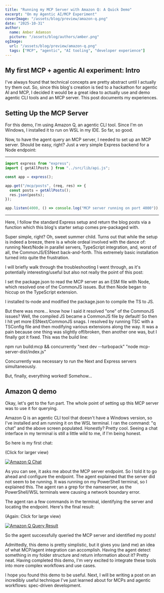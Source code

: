```yaml
---
title: "Running my MCP Server with Amazon Q: A Quick Demo"
excerpt: "On my Agentic AI/MCP Experiment"
coverImage: "/assets/blog/preview/amazon-q.png"
date: "2025-10-31"
author:
  name: Amber Adamson
  picture: "/assets/blog/authors/amber.png"
ogImage:
  url: "/assets/blog/preview/amazon-q.png"
  tags: ["MCP", "agentic", "AI tooling", "developer experience"]
---
```


## My first MCP + agentic AI experiment: Intro

I've always found that technical concepts are pretty abstract until I actually try them out. So, since this blog's creation is tied to a hackathon for agentic AI and MCP, I decided it would be a great idea to actually use and demo agentic CLI tools and an MCP server. This post documents my experiences.

## Setting Up the MCP Server

For this demo, I'm using Amazon Q, an agentic CLI tool. Since I'm on Windows, I installed it to run on WSL in my IDE. So far, so good.

Now, to have the agent query an MCP server, I needed to set up an MCP server. Should be easy, right? Just a very simple Express backend for a Node endpoint:

---

```js
import express from "express";
import { getAllPosts } from "../src/lib/api.js";

const app = express();

app.get("/mcp/posts", (req, res) => {
  const posts = getAllPosts();
  res.json(posts);
});

app.listen(4000, () => console.log("MCP server running on port 4000"));
```

---

Here, I follow the standard Express setup and return the blog posts via a function which this blog's starter setup comes pre-packaged with. 

Super simple, right? Oh, sweet summer child. Turns out that while the setup is indeed a breeze, there is a whole ordeal involved with the dance of: running Next/Node in parallel servers, TypeScript integration, and, worst of all, the CommonJS/ESNext back-and-forth. This extremely basic installation turned into quite the frustration.

I will briefly walk through the troubleshooting I went through, as it's potentially interesting/useful but also not really the point of this post: 

I set the package.json to read the MCP server as an ESM file with Node, which resolved one of the CommonJS issues. But then Node began to hiccup on the TypeScript extension. 

I installed ts-node and modified the package.json to compile the TS to JS.

But there was more... know how I said it resolved "one" of the CommonJS issues? Well, the compiled JS became a CommonJS file by default! So then I hit yet more ESNext/CommonJS snags. I resolved by running TSC with a TSConfig file and then modifying various extensions along the way. It was a pain because one thing was slightly off/broken, then another one was, but I finally got it fixed. This was the build line:

npm run build:mcp && concurrently "next dev --turbopack" "node mcp-server-dist/index.js"

Concurrently was necessary to run the Next and Express servers simultaneously.

But, finally, everything worked! Somehow...

## Amazon Q demo

Okay, let's get to the fun part. The whole point of setting up this MCP server was to use it for querying. 

Amazon Q is an agentic CLI tool that doesn't have a Windows version, so I've installed and am running it on the WSL terminal. I ran the command: "q chat" and the above screen populated. Honestly? Pretty cool. Seeing a chat interface in my terminal is still a little wild to me, if I'm being honest.

So here is my first chat:

(Click for larger view)

[![Amazon Q Chat](/assets/blog/preview/amazon-q-first-chat.png)](/assets/blog/preview/amazon-q-first-chat.png)


As you can see, it asks me about the MCP server endpoint. So I told it to go ahead and configure the endpoint. The agent explained that the server did not seem to be running. It was running on my PowerShell terminal, so I explained this. The agent ran a grep for the nameserver, as the PowerShell/WSL terminals were causing a network boundary error. 

The agent ran a few commands in the terminal, identifying the server and locating the endpoint. Here's the final result:

(Again: Click for large view)

[![Amazon Q Query Result](/assets/blog/preview/amazon-q-result.png)](/assets/blog/preview/amazon-q-result.png)

So the agent successfully queried the MCP server and identified my posts!

Admittedly, this demo is pretty simplistic, but it gives you (and me) an idea of what MCP/agent integration can accomplish. Having the agent detect something in my folder structure and return information about it? Pretty neat. Having completed this demo, I'm very excited to integrate these tools into more complex workflows and use cases.

I hope you found this demo to be useful. Next, I will be writing a post on an incredibly useful technique I've just learned about for MCPs and agentic workflows: spec-driven development. 
